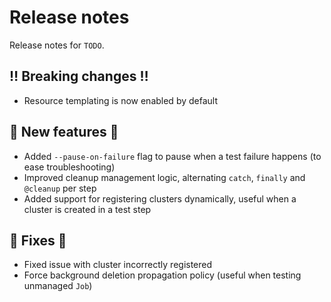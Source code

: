 # Release notes

Release notes for `TODO`.

<!--
## ✨ UI changes ✨

## ⭐ Examples ⭐

## ⛵ Tutorials ⛵

## 📚 Docs 📚

## 🎸 Misc 🎸
-->

## ‼️ Breaking changes ‼️

- Resource templating is now enabled by default

## 💫 New features 💫

- Added `--pause-on-failure` flag to pause when a test failure happens (to ease troubleshooting)
- Improved cleanup management logic, alternating `catch`, `finally` and `@cleanup` per step
- Added support for registering clusters dynamically, useful when a cluster is created in a test step

## 🔧 Fixes 🔧

- Fixed issue with cluster incorrectly registered
- Force background deletion propagation policy (useful when testing unmanaged `Job`)
